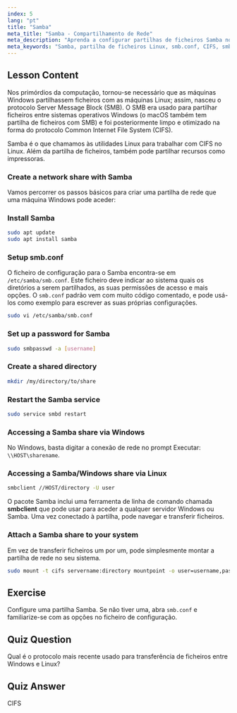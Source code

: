 ```yaml
---
index: 5
lang: "pt"
title: "Samba"
meta_title: "Samba - Compartilhamento de Rede"
meta_description: "Aprenda a configurar partilhas de ficheiros Samba no Linux para Windows e macOS. Este guia para iniciantes abrange instalação, configuração e acesso a partilhas. Comece já!"
meta_keywords: "Samba, partilha de ficheiros Linux, smb.conf, CIFS, smbclient, tutorial Linux, guia para iniciantes"
---
```


## Lesson Content

Nos primórdios da computação, tornou-se necessário que as máquinas Windows partilhassem ficheiros com as máquinas Linux; assim, nasceu o protocolo Server Message Block (SMB). O SMB era usado para partilhar ficheiros entre sistemas operativos Windows (o macOS também tem partilha de ficheiros com SMB) e foi posteriormente limpo e otimizado na forma do protocolo Common Internet File System (CIFS).

Samba é o que chamamos às utilidades Linux para trabalhar com CIFS no Linux. Além da partilha de ficheiros, também pode partilhar recursos como impressoras.

### Create a network share with Samba

Vamos percorrer os passos básicos para criar uma partilha de rede que uma máquina Windows pode aceder:

### Install Samba

```bash
sudo apt update
sudo apt install samba
```

### Setup smb.conf

O ficheiro de configuração para o Samba encontra-se em `/etc/samba/smb.conf`. Este ficheiro deve indicar ao sistema quais os diretórios a serem partilhados, as suas permissões de acesso e mais opções. O `smb.conf` padrão vem com muito código comentado, e pode usá-los como exemplo para escrever as suas próprias configurações.

```bash
sudo vi /etc/samba/smb.conf
```

### Set up a password for Samba

```bash
sudo smbpasswd -a [username]
```

### Create a shared directory

```bash
mkdir /my/directory/to/share
```

### Restart the Samba service

```bash
sudo service smbd restart
```

### Accessing a Samba share via Windows

No Windows, basta digitar a conexão de rede no prompt Executar: `\\HOST\sharename`.

### Accessing a Samba/Windows share via Linux

```bash
smbclient //HOST/directory -U user
```

O pacote Samba inclui uma ferramenta de linha de comando chamada **smbclient** que pode usar para aceder a qualquer servidor Windows ou Samba. Uma vez conectado à partilha, pode navegar e transferir ficheiros.

### Attach a Samba share to your system

Em vez de transferir ficheiros um por um, pode simplesmente montar a partilha de rede no seu sistema.

```bash
sudo mount -t cifs servername:directory mountpoint -o user=username,pass=password
```

## Exercise

Configure uma partilha Samba. Se não tiver uma, abra `smb.conf` e familiarize-se com as opções no ficheiro de configuração.

## Quiz Question

Qual é o protocolo mais recente usado para transferência de ficheiros entre Windows e Linux?

## Quiz Answer

CIFS
